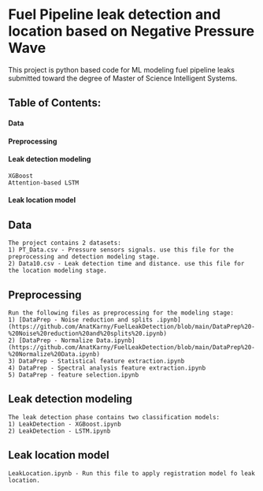 # Fuel Pipeline leak detection and location based on Negative Pressure Wave
This project is python based code for ML modeling fuel pipeline leaks submitted toward the degree of Master of Science Intelligent Systems.

## Table of Contents:
  #### Data
  #### Preprocessing
  #### Leak detection modeling
    XGBoost
    Attention-based LSTM
  #### Leak location model
## Data
    The project contains 2 datasets:
    1) PT_Data.csv - Pressure sensors signals. use this file for the preprocessing and detection modeling stage.
    2) Data10.csv - Leak detection time and distance. use this file for the location modeling stage.
## Preprocessing
    Run the following files as preprocessing for the modeling stage:
    1) [DataPrep - Noise reduction and splits .ipynb](https://github.com/AnatKarny/FuelLeakDetection/blob/main/DataPrep%20-%20Noise%20reduction%20and%20splits%20.ipynb)
    2) [DataPrep - Normalize Data.ipynb](https://github.com/AnatKarny/FuelLeakDetection/blob/main/DataPrep%20-%20Normalize%20Data.ipynb)
    3) DataPrep - Statistical feature extraction.ipynb
    4) DataPrep - Spectral analysis feature extraction.ipynb
    5) DataPrep - feature selection.ipynb
## Leak detection modeling
    The leak detection phase contains two classification models:
    1) LeakDetection - XGBoost.ipynb
    2) LeakDetection - LSTM.ipynb 
## Leak location model
    LeakLocation.ipynb - Run this file to apply registration model fo leak location.
